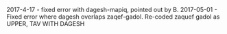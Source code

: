 2017-4-17  - fixed error with dagesh-mapiq, pointed out by B.
2017-05-01 - Fixed error where dagesh overlaps zaqef-gadol.  Re-coded zaquef gadol as UPPER, TAV WITH DAGESH

